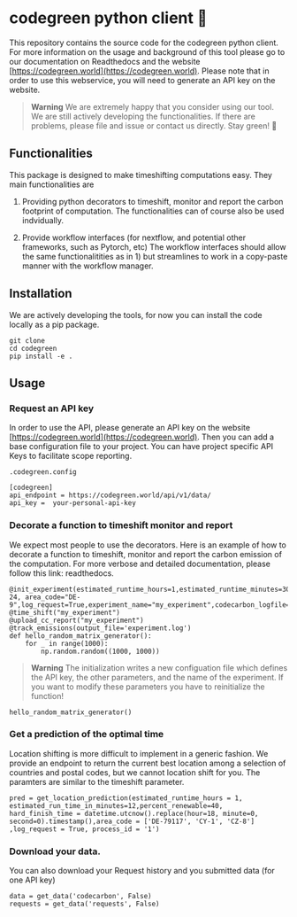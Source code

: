 # codegreen python client :seedling:
This repository contains the source code for the codegreen python client. For more information on the usage and background of this tool please go to our documentation on Readthedocs and the website [https://codegreen.world](https://codegreen.world). Please note that in order to use this webservice, you will need to generate an API key on the website.

> **Warning**
> We are extremely happy that you consider using our tool. We are still actively developing the functionalities. If there are problems, please file and issue or contact us directly. Stay green! :seedling:

##
## Functionalities
This package is designed to make timeshifting computations easy. They main functionalities are
1. Providing python decorators to timeshift, monitor and report the carbon footprint of computation. The functionalities can of course also be used indvidually.

2. Provide workflow interfaces (for nextflow, and potential other frameworks, such as Pytorch, etc)
The workflow interfaces should allow the same functionalitities as in 1) but streamlines to work in a copy-paste manner with the workflow manager.

## Installation

We are actively developing the tools, for now you can install the code locally as a pip package.
```
git clone
cd codegreen
pip install -e .
```
## Usage
### Request an API key
In order to use the API, please generate an API key on the website [https://codegreen.world](https://codegreen.world).  Then you can add a base configuration file to your project. You can have project specific API Keys to facilitate scope reporting.

```.codegreen.config```
```
[codegreen]
api_endpoint = https://codegreen.world/api/v1/data/
api_key =  your-personal-api-key
```

### Decorate a function to timeshift monitor and report
We expect most people to use the decorators. Here is an example of how to decorate a function to timeshift, monitor and report the carbon emission of the computation.
For more verbose and detailed documentation, please follow this link: readthedocs.

```
@init_experiment(estimated_runtime_hours=1,estimated_runtime_minutes=30,percent_renewable=40,allowed_delay_hours= 24, area_code="DE-9",log_request=True,experiment_name="my_experiment",codecarbon_logfile="experiment.log",nextflow_logfile="nextflow.log",overwrite=True)
@time_shift("my_experiment")
@upload_cc_report("my_experiment")
@track_emissions(output_file='experiment.log')
def hello_random_matrix_generator():
    for _ in range(1000):
        np.random.random((1000, 1000))

```
> **Warning**
> The initialization writes a new configuation file which defines the API key, the other parameters, and the name of the experiment. If you want to modify these parameters you have to reinitialize the function!
```
hello_random_matrix_generator()
```

### Get a prediction of the optimal time
Location shifting is more difficult to implement in a generic fashion. We provide an endpoint to return the current best location among a selection of countries and postal codes, but we cannot location shift for you. The paramters are similar to the timeshift parameter.
```
pred = get_location_prediction(estimated_runtime_hours = 1, estimated_run_time_in_minutes=12,percent_renewable=40, hard_finish_time = datetime.utcnow().replace(hour=18, minute=0, second=0).timestamp(),area_code = ['DE-79117', 'CY-1', 'CZ-8'] ,log_request = True, process_id = '1')

```

### Download your data.
You can also download your Request history and you submitted data (for one API key)

```
data = get_data('codecarbon', False)
requests = get_data('requests', False)

```


